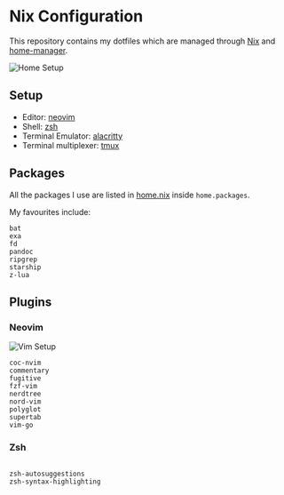 # Nix Configuration
This repository contains my dotfiles which are managed through [Nix](https://nixos.org/) and [home-manager](https://github.com/rycee/home-manager).

![Home Setup](../assets/alacritty.png?raw=true)

## Setup
* Editor: [neovim](./vim.nix)
* Shell: [zsh](./zsh.nix)
* Terminal Emulator: [alacritty](./alacritty.nix)
* Terminal multiplexer: [tmux](./tmux.nix)

## Packages
All the packages I use are listed in [home.nix](./home.nix) inside `home.packages`.

My favourites include:
``` 
bat
exa
fd
pandoc
ripgrep
starship
z-lua
```

## Plugins
### Neovim
![Vim Setup](../assets/vim.png?raw=true)

```
coc-nvim
commentary
fugitive
fzf-vim
nerdtree
nord-vim
polyglot
supertab
vim-go
```

### Zsh
![]()

```
zsh-autosuggestions
zsh-syntax-highlighting
```
